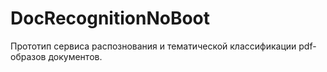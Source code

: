 # DocRecognitionNoBoot

Прототип сервиса распознования и тематической классификации pdf-образов документов.


